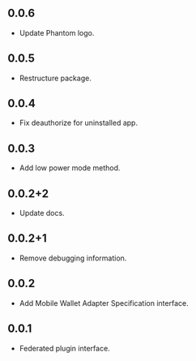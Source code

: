 ## 0.0.6

* Update Phantom logo.

## 0.0.5

* Restructure package.

## 0.0.4

* Fix deauthorize for uninstalled app.

## 0.0.3

* Add low power mode method.

## 0.0.2+2

* Update docs.

## 0.0.2+1

* Remove debugging information.

## 0.0.2

* Add Mobile Wallet Adapter Specification interface.

## 0.0.1

* Federated plugin interface.
